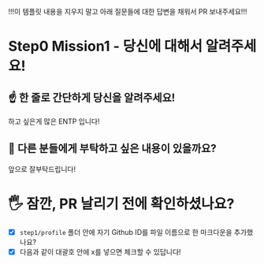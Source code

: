 !!!이 템플릿 내용을 지우지 말고 아래 질문들에 대한 답변을 채워서 PR 보내주세요!!! 

# Step0 Mission1 - 당신에 대해서 알려주세요!

## ☝️ 한 줄로 간단하게 당신을 알려주세요!
하고 싶은게 많은 ENTP 입니다!

## 🤔 다른 분들에게 부탁하고 싶은 내용이 있을까요?
앞으로 잘부탁드립니다!  

# 🖐 잠깐, PR 날리기 전에 확인하셨나요?

- [x] `step1/profile` 폴더 안에 자기 Github ID를 파일 이름으로 한 마크다운을 추가했나요?
- [x] 다음과 같이 대괄호 안에 x를 넣으면 체크할 수 있답니다!
